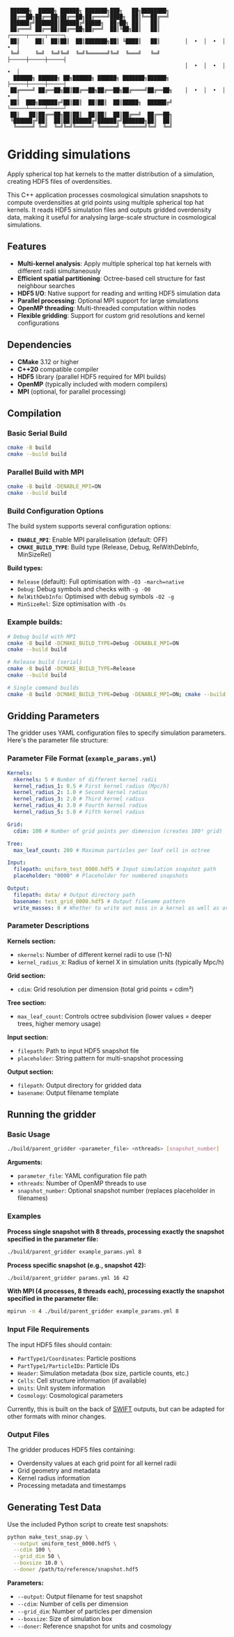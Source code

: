 ```
 ██████╗  █████╗ ██████╗ ███████╗███╗   ██╗████████╗
 ██╔══██╗██╔══██╗██╔══██╗██╔════╝████╗  ██║╚══██╔══╝
 ██████╔╝███████║██████╔╝█████╗  ██╔██╗ ██║   ██║
 ██╔═══╝ ██╔══██║██╔══██╗██╔══╝  ██║╚██╗██║   ██║        ┌─────┬─────┬─────┐
 ██║     ██║  ██║██║  ██║███████╗██║ ╚████║   ██║        │  •  │  •  │  •  │
 ╚═╝     ╚═╝  ╚═╝╚═╝  ╚═╝╚══════╝╚═╝  ╚═══╝   ╚═╝        ├─────┼─────┼─────┤
                                                         │  •  │  •  │  •  │
  ██████╗ ██████╗ ██╗██████╗ ██████╗ ███████╗██████╗     ├─────┼─────┼─────┤
 ██╔════╝ ██╔══██╗██║██╔══██╗██╔══██╗██╔════╝██╔══██╗    │  •  │  •  │  •  │
 ██║  ███╗██████╔╝██║██║  ██║██║  ██║█████╗  ██████╔╝    └─────┴─────┴─────┘
 ██║   ██║██╔══██╗██║██║  ██║██║  ██║██╔══╝  ██╔══██╗
 ╚██████╔╝██║  ██║██║██████╔╝██████╔╝███████╗██║  ██║
  ╚═════╝ ╚═╝  ╚═╝╚═╝╚═════╝ ╚═════╝ ╚══════╝╚═╝  ╚═╝
```

# Gridding simulations

Apply spherical top hat kernels to the matter distribution of a simulation, creating HDF5 files of overdensities.

This C++ application processes cosmological simulation snapshots to compute overdensities at grid points using multiple spherical top hat kernels. It reads HDF5 simulation files and outputs gridded overdensity data, making it useful for analysing large-scale structure in cosmological simulations.

## Features

- **Multi-kernel analysis**: Apply multiple spherical top hat kernels with different radii simultaneously
- **Efficient spatial partitioning**: Octree-based cell structure for fast neighbour searches
- **HDF5 I/O**: Native support for reading and writing HDF5 simulation data
- **Parallel processing**: Optional MPI support for large simulations
- **OpenMP threading**: Multi-threaded computation within nodes
- **Flexible gridding**: Support for custom grid resolutions and kernel configurations

## Dependencies

- **CMake** 3.12 or higher
- **C++20** compatible compiler
- **HDF5** library (parallel HDF5 required for MPI builds)
- **OpenMP** (typically included with modern compilers)
- **MPI** (optional, for parallel processing)

## Compilation

### Basic Serial Build

```bash
cmake -B build
cmake --build build
```

### Parallel Build with MPI

```bash
cmake -B build -DENABLE_MPI=ON
cmake --build build
```

### Build Configuration Options

The build system supports several configuration options:

- **`ENABLE_MPI`**: Enable MPI parallelisation (default: OFF)
- **`CMAKE_BUILD_TYPE`**: Build type (Release, Debug, RelWithDebInfo, MinSizeRel)

**Build types:**

- `Release` (default): Full optimisation with `-O3 -march=native`
- `Debug`: Debug symbols and checks with `-g -O0`
- `RelWithDebInfo`: Optimised with debug symbols `-O2 -g`
- `MinSizeRel`: Size optimisation with `-Os`

### Example builds:

```bash
# Debug build with MPI
cmake -B build -DCMAKE_BUILD_TYPE=Debug -DENABLE_MPI=ON
cmake --build build

# Release build (serial)
cmake -B build -DCMAKE_BUILD_TYPE=Release
cmake --build build

# Single command builds
cmake -B build -DCMAKE_BUILD_TYPE=Debug -DENABLE_MPI=ON; cmake --build build
```

## Gridding Parameters

The gridder uses YAML configuration files to specify simulation parameters. Here's the parameter file structure:

### Parameter File Format (`example_params.yml`)

```yaml
Kernels:
  nkernels: 5 # Number of different kernel radii
  kernel_radius_1: 0.5 # First kernel radius (Mpc/h)
  kernel_radius_2: 1.0 # Second kernel radius
  kernel_radius_3: 2.0 # Third kernel radius
  kernel_radius_4: 3.0 # Fourth kernel radius
  kernel_radius_5: 5.0 # Fifth kernel radius

Grid:
  cdim: 100 # Number of grid points per dimension (creates 100³ grid)

Tree:
  max_leaf_count: 200 # Maximum particles per leaf cell in octree

Input:
  filepath: uniform_test_0000.hdf5 # Input simulation snapshot path
  placeholder: "0000" # Placeholder for numbered snapshots

Output:
  filepath: data/ # Output directory path
  basename: test_grid_0000.hdf5 # Output filename pattern
  write_masses: 0 # Whether to write out mass in a kernel as well as overdensity
```

### Parameter Descriptions

**Kernels section:**

- `nkernels`: Number of different kernel radii to use (1-N)
- `kernel_radius_X`: Radius of kernel X in simulation units (typically Mpc/h)

**Grid section:**

- `cdim`: Grid resolution per dimension (total grid points = cdim³)

**Tree section:**

- `max_leaf_count`: Controls octree subdivision (lower values = deeper trees, higher memory usage)

**Input section:**

- `filepath`: Path to input HDF5 snapshot file
- `placeholder`: String pattern for multi-snapshot processing

**Output section:**

- `filepath`: Output directory for gridded data
- `basename`: Output filename template

## Running the gridder

### Basic Usage

```bash
./build/parent_gridder <parameter_file> <nthreads> [snapshot_number]
```

**Arguments:**

- `parameter_file`: YAML configuration file path
- `nthreads`: Number of OpenMP threads to use
- `snapshot_number`: Optional snapshot number (replaces placeholder in filenames)

### Examples

**Process single snapshot with 8 threads, processing exactly the snapshot specified in the parameter file:**

```bash
./build/parent_gridder example_params.yml 8
```

**Process specific snapshot (e.g., snapshot 42):**

```bash
./build/parent_gridder params.yml 16 42
```

**With MPI (4 processes, 8 threads each), processing exactly the snapshot specified in the parameter file:**

```bash
mpirun -n 4 ./build/parent_gridder example_params.yml 8
```

### Input File Requirements

The input HDF5 files should contain:

- `PartType1/Coordinates`: Particle positions
- `PartType1/ParticleIDs`: Particle IDs
- `Header`: Simulation metadata (box size, particle counts, etc.)
- `Cells`: Cell structure information (if available)
- `Units`: Unit system information
- `Cosmology`: Cosmological parameters

Currently, this is built on the back of [SWIFT](https://swift.strw.leidenuniv.nl/docs/index.html) outputs, but can be adapted for other formats with minor changes.

### Output Files

The gridder produces HDF5 files containing:

- Overdensity values at each grid point for all kernel radii
- Grid geometry and metadata
- Kernel radius information
- Processing metadata and timestamps

## Generating Test Data

Use the included Python script to create test snapshots:

```bash
python make_test_snap.py \
  --output uniform_test_0000.hdf5 \
  --cdim 100 \
  --grid_dim 50 \
  --boxsize 10.0 \
  --doner /path/to/reference/snapshot.hdf5
```

**Parameters:**

- `--output`: Output filename for test snapshot
- `--cdim`: Number of cells per dimension
- `--grid_dim`: Number of particles per dimension
- `--boxsize`: Size of simulation box
- `--doner`: Reference snapshot for units and cosmology
